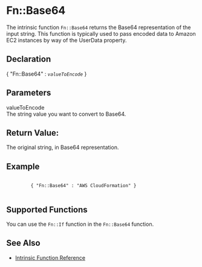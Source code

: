 Fn::Base64
==========

The intrinsic function `Fn::Base64` returns the Base64 representation of the input string. This function is typically used to pass encoded data to Amazon EC2 instances by way of the UserData property.

Declaration
-----------

{ "Fn::Base64" : *`valueToEncode`* }

Parameters
----------

 valueToEncode   
The string value you want to convert to Base64.

Return Value:
-------------

The original string, in Base64 representation.

Example
-------

``` {.programlisting}
      
         { "Fn::Base64" : "AWS CloudFormation" }
    
```

Supported Functions
-------------------

You can use the `Fn::If` function in the `Fn::Base64` function.

See Also
--------

-   [Intrinsic Function Reference](intrinsic-function-reference.html "Intrinsic Function Reference")



